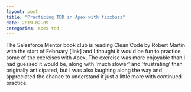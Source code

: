 ```yaml
---
layout: post
title: "Practicing TDD in Apex with fizzbuzz"
date: 2019-02-09
categories: apex tdd
---
```


The Salesforce Mentor book club is reading Clean Code by Robert Martin with the start of February [link] and I thought it would be fun to practice some of the exercises with Apex. The exercise was more enjoyable than I had guessed it would be, along with 'much slower' and 'frustrating' than originally anticipated, but I was also laughing along the way and appreciated the chance to understand it just a little more with continued practice.

